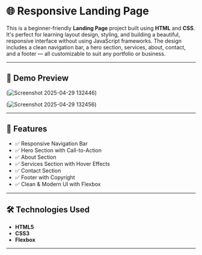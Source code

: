 # 🌐 Responsive Landing Page

This is a beginner-friendly **Landing Page** project built using **HTML** and **CSS**. It's perfect for learning layout design, styling, and building a beautiful, responsive interface without using JavaScript frameworks. The design includes a clean navigation bar, a hero section, services, about, contact, and a footer — all customizable to suit any portfolio or business.

---

## 📸 Demo Preview

(![Screenshot 2025-04-29 132446](https://github.com/user-attachments/assets/1c8fb420-c784-4ccd-b152-5e397d741f5d))

(![Screenshot 2025-04-29 132456](https://github.com/user-attachments/assets/74199852-beef-4c4e-9f02-0f7ca8e50ba4))



---

## 🚀 Features

- ✅ Responsive Navigation Bar
- ✅ Hero Section with Call-to-Action
- ✅ About Section
- ✅ Services Section with Hover Effects
- ✅ Contact Section
- ✅ Footer with Copyright
- ✅ Clean & Modern UI with Flexbox

---

## 🛠️ Technologies Used

- **HTML5**
- **CSS3**
- **Flexbox**

---

